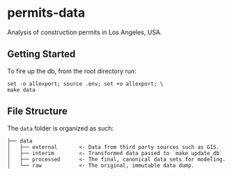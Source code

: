 permits-data
==============================

Analysis of construction permits in Los Angeles, USA.

## Getting Started
To fire up the db, from the root directory run:
```
set -o allexport; source .env; set +o allexport; \
make data
```
## File Structure
The `data` folder is organized as such:

    ├── data
    │   ├── external       <- Data from third party sources such as GIS.
    │   ├── interim        <- Transformed data passed to `make update_db`
    │   ├── processed      <- The final, canonical data sets for modeling.
    │   └── raw            <- The original, immutable data dump. 